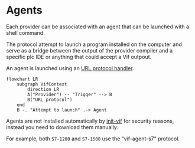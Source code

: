 ﻿# Agents

Each provider can be associated with an agent that can be launched with a shell command.

The protocol attempt to launch a program installed on the computer and serve as a bridge between the output of the
provider compiler and a specific plc IDE or anything that could accept a Vif outpout.

An agent is launched using an [URL protocol handler](https://developer.mozilla.org/en-US/docs/Web/API/Navigator/registerProtocolHandler/Web-based_protocol_handlers).

```mermaid
flowchart LR
    subgraph VifContext 
        direction LR
        A("Provider") -- "Trigger" --> B
        B("URL protocol")
    end
    B -. "Attempt to launch" .-> Agent
```

Agents are not installed automatically by [init-vif](/en/install/install) for security reasons, instead you need to
download them manually.

For example, both `S7-1200` and `S7-1500` use the "vif-agent-s7" protocol.